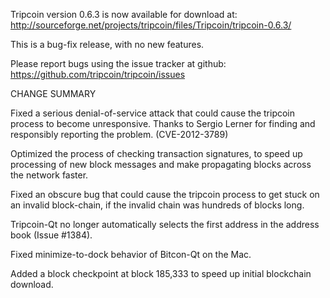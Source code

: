 Tripcoin version 0.6.3 is now available for download at:
  http://sourceforge.net/projects/tripcoin/files/Tripcoin/tripcoin-0.6.3/

This is a bug-fix release, with no new features.

Please report bugs using the issue tracker at github:
  https://github.com/tripcoin/tripcoin/issues

CHANGE SUMMARY

Fixed a serious denial-of-service attack that could cause the
tripcoin process to become unresponsive. Thanks to Sergio Lerner
for finding and responsibly reporting the problem. (CVE-2012-3789)

Optimized the process of checking transaction signatures, to
speed up processing of new block messages and make propagating
blocks across the network faster.

Fixed an obscure bug that could cause the tripcoin process to get
stuck on an invalid block-chain, if the invalid chain was
hundreds of blocks long.

Tripcoin-Qt no longer automatically selects the first address
in the address book (Issue #1384).

Fixed minimize-to-dock behavior of Bitcon-Qt on the Mac.

Added a block checkpoint at block 185,333 to speed up initial
blockchain download.
